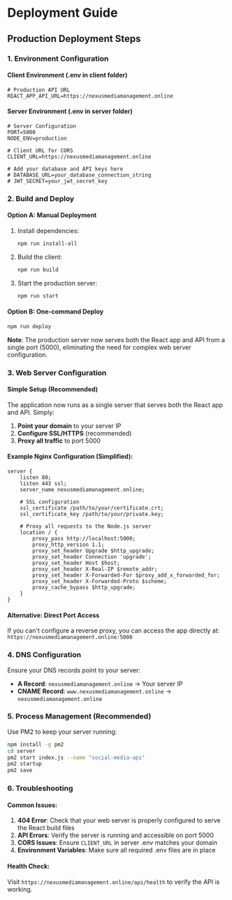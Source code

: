 # Deployment Guide

## Production Deployment Steps

### 1. Environment Configuration

#### Client Environment (.env in client folder)
```
# Production API URL
REACT_APP_API_URL=https://nexusmediamanagement.online
```

#### Server Environment (.env in server folder)
```
# Server Configuration
PORT=5000
NODE_ENV=production

# Client URL for CORS
CLIENT_URL=https://nexusmediamanagement.online

# Add your database and API keys here
# DATABASE_URL=your_database_connection_string
# JWT_SECRET=your_jwt_secret_key
```

### 2. Build and Deploy

#### Option A: Manual Deployment
1. Install dependencies:
   ```bash
   npm run install-all
   ```

2. Build the client:
   ```bash
   npm run build
   ```

3. Start the production server:
   ```bash
   npm run start
   ```

#### Option B: One-command Deploy
```bash
npm run deploy
```

**Note**: The production server now serves both the React app and API from a single port (5000), eliminating the need for complex web server configuration.

### 3. Web Server Configuration

#### Simple Setup (Recommended)
The application now runs as a single server that serves both the React app and API. Simply:

1. **Point your domain** to your server IP
2. **Configure SSL/HTTPS** (recommended)
3. **Proxy all traffic** to port 5000

#### Example Nginx Configuration (Simplified):
```nginx
server {
    listen 80;
    listen 443 ssl;
    server_name nexusmediamanagement.online;
    
    # SSL configuration
    ssl_certificate /path/to/your/certificate.crt;
    ssl_certificate_key /path/to/your/private.key;
    
    # Proxy all requests to the Node.js server
    location / {
        proxy_pass http://localhost:5000;
        proxy_http_version 1.1;
        proxy_set_header Upgrade $http_upgrade;
        proxy_set_header Connection 'upgrade';
        proxy_set_header Host $host;
        proxy_set_header X-Real-IP $remote_addr;
        proxy_set_header X-Forwarded-For $proxy_add_x_forwarded_for;
        proxy_set_header X-Forwarded-Proto $scheme;
        proxy_cache_bypass $http_upgrade;
    }
}
```

#### Alternative: Direct Port Access
If you can't configure a reverse proxy, you can access the app directly at:
`https://nexusmediamanagement.online:5000`

### 4. DNS Configuration

Ensure your DNS records point to your server:
- **A Record**: `nexusmediamanagement.online` → Your server IP
- **CNAME Record**: `www.nexusmediamanagement.online` → `nexusmediamanagement.online`

### 5. Process Management (Recommended)

Use PM2 to keep your server running:
```bash
npm install -g pm2
cd server
pm2 start index.js --name "social-media-api"
pm2 startup
pm2 save
```

### 6. Troubleshooting

#### Common Issues:
1. **404 Error**: Check that your web server is properly configured to serve the React build files
2. **API Errors**: Verify the server is running and accessible on port 5000
3. **CORS Issues**: Ensure `CLIENT_URL` in server .env matches your domain
4. **Environment Variables**: Make sure all required .env files are in place

#### Health Check:
Visit `https://nexusmediamanagement.online/api/health` to verify the API is working.